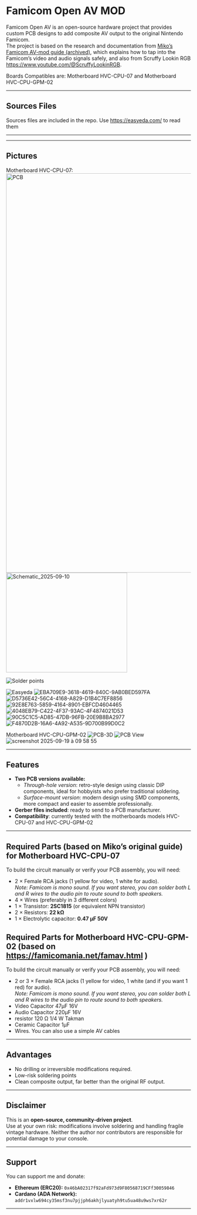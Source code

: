 # Famicom Open AV MOD

Famicom Open AV is an open-source hardware project that provides custom PCB designs to add composite AV output to the original Nintendo Famicom.  
The project is based on the research and documentation from [Miko’s Famicom AV-mod guide (archived)](https://web.archive.org/web/20250321162602/https://miko.mobi/famav.htm), which explains how to tap into the Famicom’s video and audio signals safely, and also from Scruffy Lookin RGB https://www.youtube.com/@ScruffyLookinRGB.

Boards Compatibles are: Motherboard HVC-CPU-07 and Motherboard HVC-CPU-GPM-02  

---

## Sources Files
Sources files are included in the repo. Use https://easyeda.com/ to read them


---


---

## Pictures

Motherboard HVC-CPU-07:
<img width="1222" height="1088" alt="PCB" src="https://github.com/user-attachments/assets/de180c95-e2cf-4c1f-9922-96a7f855b452" />
<img width="330" height="272" alt="Schematic_2025-09-10" src="https://github.com/user-attachments/assets/4ce4c8be-71f5-42e2-8a8b-57a3ae6c1ebf" />

![Solder points](https://github.com/user-attachments/assets/a11e1a89-39f7-4dc6-bddb-a17cd2afe74f)

![Easyeda](https://github.com/user-attachments/assets/f8b8df23-ecab-48ad-91e0-c31432ce1a4d)
![EBA709E9-3618-4619-840C-9AB0BED597FA](https://github.com/user-attachments/assets/3bb137f6-1c00-491a-b757-cb2e38130d60)
![D5736E42-56C4-4168-A829-D1B4C7EF8856](https://github.com/user-attachments/assets/16b88c0c-def2-4f55-9e05-f0cd15e21526)
![92E8E763-5859-4164-8901-EBFCD4604465](https://github.com/user-attachments/assets/cf424e0e-2447-4413-81f4-fc00f0e71c48)
![4048EB79-C422-4F37-93AC-4F4874021D53](https://github.com/user-attachments/assets/ff463b0a-6b49-4a55-b39a-20460518b869)
![90C5C1C5-AD85-47DB-96FB-20E9B8BA2977](https://github.com/user-attachments/assets/621fde2d-d500-4213-ad2c-fd41594073a4)
![F4870D2B-16A6-4A92-A535-9D700B99D0C2](https://github.com/user-attachments/assets/1ce9e6d4-0c84-48ac-ac85-013547123145)


Motherboard HVC-CPU-GPM-02
![PCB-3D](https://github.com/user-attachments/assets/93bc5642-9e75-4ab3-897b-beeffadcbc87)
![PCB View](https://github.com/user-attachments/assets/b62fc047-e1e1-4dad-8045-79ceff128847)
![screenshot 2025-09-19 à 09 58 55](https://github.com/user-attachments/assets/355e7210-4fee-42ae-a290-8ee5ca259201)



---

## Features

- **Two PCB versions available:**
  - *Through-hole version*: retro-style design using classic DIP components, ideal for hobbyists who prefer traditional soldering.
  - *Surface-mount version*: modern design using SMD components, more compact and easier to assemble professionally.
- **Gerber files included**: ready to send to a PCB manufacturer.
- **Compatibility**: currently tested with the motherboards models HVC-CPU-07 and  HVC-CPU-GPM-02

---

## Required Parts (based on Miko’s original guide) for Motherboard HVC-CPU-07

To build the circuit manually or verify your PCB assembly, you will need:

- 2 × Female RCA jacks (1 yellow for video, 1 white for audio).  
  *Note: Famicom is mono sound. If you want stereo, you can solder both L and R wires to the audio pin to route sound to both speakers.*
- 4 × Wires (preferably in 3 different colors)  
- 1 × Transistor: **2SC1815** (or equivalent NPN transistor)  
- 2 × Resistors: **22 kΩ**  
- 1 × Electrolytic capacitor: **0.47 µF 50V**

  
## Required Parts for Motherboard HVC-CPU-GPM-02 (based on https://famicomania.net/famav.html )

To build the circuit manually or verify your PCB assembly, you will need:

- 2 or 3 × Female RCA jacks (1 yellow for video, 1 white (and if you want 1 red) for audio).  
  *Note: Famicom is mono sound. If you want stereo, you can solder both L and R wires to the audio pin to route sound to both speakers.*
- Video Capacitor 47µF 16V 
- Audio Capacitor 220µF 16V
- resistor 120 Ω 1/4 W Takman 
- Ceramic Capacitor 1µF
- Wires. You can also use a simple AV cables
---

## Advantages

- No drilling or irreversible modifications required.  
- Low-risk soldering points  
- Clean composite output, far better than the original RF output.  

---

## Disclaimer

This is an **open-source, community-driven project**.  
Use at your own risk: modifications involve soldering and handling fragile vintage hardware. Neither the author nor contributors are responsible for potential damage to your console.

---

## Support

You can support me and donate:  
- **Ethereum (ERC20):** `0x46bA02317f92aFd973d9F80568719CFf30059846`  
- **Cardano (ADA Network):** `addr1vxlw694cy35msf3nu7pjjph6akhjlyuatyh9tu5ua48u9ws7xr62r`  

---

